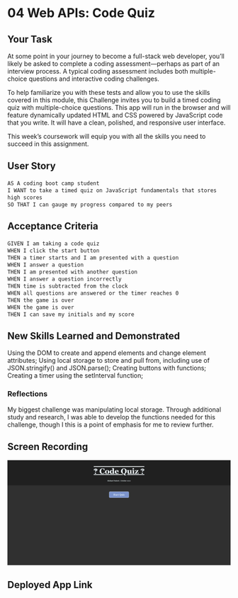 # 04 Web APIs: Code Quiz

## Your Task

At some point in your journey to become a full-stack web developer, you’ll likely be asked to complete a coding assessment&mdash;perhaps as part of an interview process. A typical coding assessment includes both multiple-choice questions and interactive coding challenges. 

To help familiarize you with these tests and allow you to use the skills covered in this module, this Challenge invites you to build a timed coding quiz with multiple-choice questions. This app will run in the browser and will feature dynamically updated HTML and CSS powered by JavaScript code that you write. It will have a clean, polished, and responsive user interface. 

This week’s coursework will equip you with all the skills you need to succeed in this assignment.

## User Story

```
AS A coding boot camp student
I WANT to take a timed quiz on JavaScript fundamentals that stores high scores
SO THAT I can gauge my progress compared to my peers
```

## Acceptance Criteria

```
GIVEN I am taking a code quiz
WHEN I click the start button
THEN a timer starts and I am presented with a question
WHEN I answer a question
THEN I am presented with another question
WHEN I answer a question incorrectly
THEN time is subtracted from the clock
WHEN all questions are answered or the timer reaches 0
THEN the game is over
WHEN the game is over
THEN I can save my initials and my score
```

## New Skills Learned and Demonstrated 

Using the DOM to create and append elements and change element attributes;
Using local storage to store and pull from, including use of JSON.stringify() and JSON.parse();
Creating buttons with functions;
Creating a timer using the setInterval function;

### Reflections

My biggest challenge was manipulating local storage. Through additional study and research, I was able to develop the functions needed for this challenge, though I this is a point of emphasis for me to review further.

## Screen Recording

![Deployed Code Quiz screen record](./assets/images/Code%20Quiz!%20(1).gif)

## Deployed App Link

